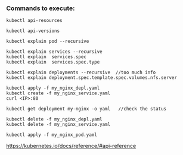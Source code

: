 ### Commands to execute:

    kubectl api-resources

    kubectl api-versions

    kubectl explain pod --recursive

    kubectl explain services --recursive
    kubectl explain  services.spec
    kubectl explain  services.spec.type

    kubectl explain deployments --recursive  //too much info
    kubectl explain deployment.spec.template.spec.volumes.nfs.server
    
    kubectl apply -f my_nginx_depl.yaml
    kubectl create -f my_nginx_service.yaml
    curl <IP>:80
    
    kubectl get deployment my-nginx -o yaml   //check the status
    
    kubectl delete -f my_nginx_depl.yaml
    kubectl delete -f my_nginx_service.yaml
    
    kubectl apply -f my_nginx_pod.yaml
    
 https://kubernetes.io/docs/reference/#api-reference
 
